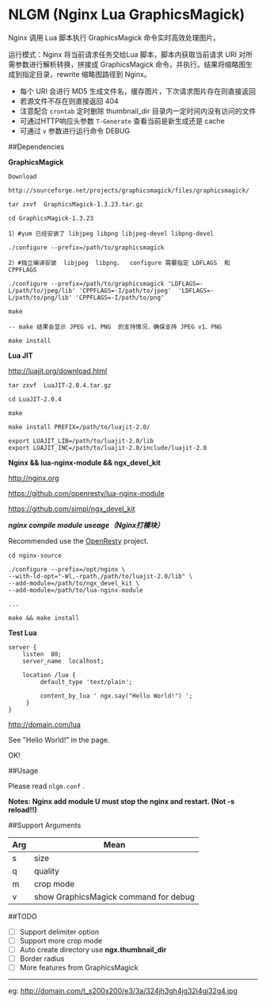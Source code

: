 NLGM (Nginx Lua GraphicsMagick)
=====================
Nginx 调用 Lua 脚本执行 GraphicsMagick 命令实时高效处理图片。

运行模式：Nginx 将当前请求任务交给Lua 脚本，脚本内获取当前请求 URI 对所需参数进行解析转换，拼接成 GraphicsMagick 命令，并执行。结果将缩略图生成到指定目录，rewrite 缩略图路径到 Nginx。

- 每个 URI 会进行 MD5 生成文件名，缓存图片，下次请求图片存在则直接返回
- 若源文件不存在则直接返回 404
- 注意配合 `crontab` 定时删除 thumbnail_dir 目录内一定时间内没有访问的文件
- 可通过HTTP响应头参数 `T-Generate` 查看当前是新生成还是 cache    
- 可通过 `v` 参数进行运行命令 DEBUG 

##Dependencies

**GraphicsMagick**

```
Download

http://sourceforge.net/projects/graphicsmagick/files/graphicsmagick/

tar zxvf  GraphicsMagick-1.3.23.tar.gz

cd GraphicsMagick-1.3.23

1）#yum 已经安装了 libjpeg libpng libjpeg-devel libpng-devel

./configure --prefix=/path/to/graphicsmagick 

2）#独立编译安装  libjpeg  libpng，  configure 需要指定 LDFLAGS  和 CPPFLAGS

./configure --prefix=/path/to/graphicsmagick 'LDFLAGS=-L/path/to/jpeg/lib' 'CPPFLAGS=-I/path/to/jpeg'  'LDFLAGS=-L/path/to/png/lib' 'CPPFLAGS=-I/path/to/png' 

make 

-- make 结果会显示 JPEG v1、PNG  的支持情况，确保支持 JPEG v1、PNG 

make install

```

**Lua JIT**

http://luajit.org/download.html

```
tar zxvf  LuaJIT-2.0.4.tar.gz

cd LuaJIT-2.0.4

make

make install PREFIX=/path/to/luajit-2.0/

export LUAJIT_LIB=/path/to/luajit-2.0/lib
export LUAJIT_INC=/path/to/luajit-2.0/include/luajit-2.0

```


**Nginx && lua-nginx-module && ngx_devel_kit**

http://nginx.org

https://github.com/openresty/lua-nginx-module

https://github.com/simpl/ngx_devel_kit

***nginx compile module useage（Nginx打模块）***

Recommended use the [OpenResty](http://openresty.org/cn/index.html) project.

```
cd nginx-source

./configure --prefix=/opt/nginx \
--with-ld-opt="-Wl,-rpath,/path/to/luajit-2.0/lib" \
--add-module=/path/to/ngx_devel_kit \
--add-module=/path/to/lua-nginx-module

...

make && make install

```

**Test Lua**

```
server {
    listen  80;
    server_name  localhost;
    
    location /lua {
         default_type 'text/plain';
          
         content_by_lua ' ngx.say("Hello World!") ';
     }
}
```

http://domain.com/lua 
  
See "Hello World!" in the page.
  
OK!


##Usage

Please read `nlgm.conf` .

**Notes: Nginx add module U must stop the nginx and restart. (Not -s reload!!)**


##Support Arguments


Arg | Mean 
----|------
s   | size  
q   | quality  
m   | crop mode 
v   | show GraphicsMagick command for debug


##TODO

- [ ] Support delimiter option
- [ ] Support more crop mode
- [ ] Auto create directory use **ngx.thumbnail_dir**
- [ ] Border radius
- [ ] More features from GraphicsMagick

----------

eg: http://domain.com/t_s200x200/e3/3a/324jh3gh4jg32j4gj32g4.jpg
